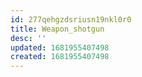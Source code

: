```yaml
---
id: 277qehgzdsriusn19nkl0r0
title: Weapon_shotgun
desc: ''
updated: 1681955407498
created: 1681955407498
---
```

